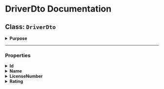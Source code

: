 # DriverDto Documentation

## Class: `DriverDto`

<details>
<summary><strong>Purpose</strong></summary>
Represents driver-related data for transfer between layers.
</details>

---

### Properties

<details>
<summary><strong>Id</strong></summary>
- **Type**: `int`
- **Description**: Unique identifier for the driver.
</details>

<details>
<summary><strong>Name</strong></summary>
- **Type**: `string`
- **Description**: Driver's name.
</details>

<details>
<summary><strong>LicenseNumber</strong></summary>
- **Type**: `string`
- **Description**: Driver's license number.
</details>

<details>
<summary><strong>Rating</strong></summary>
- **Type**: `double`
- **Description**: Driver's rating, out of 5.
</details>
